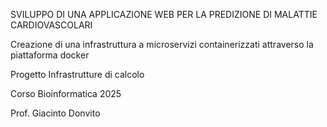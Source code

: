 SVILUPPO DI UNA APPLICAZIONE WEB PER LA PREDIZIONE DI MALATTIE CARDIOVASCOLARI

Creazione di una infrastruttura a microservizi containerizzati attraverso la piattaforma docker

Progetto Infrastrutture di calcolo

Corso Bioinformatica 2025

Prof. Giacinto Donvito
